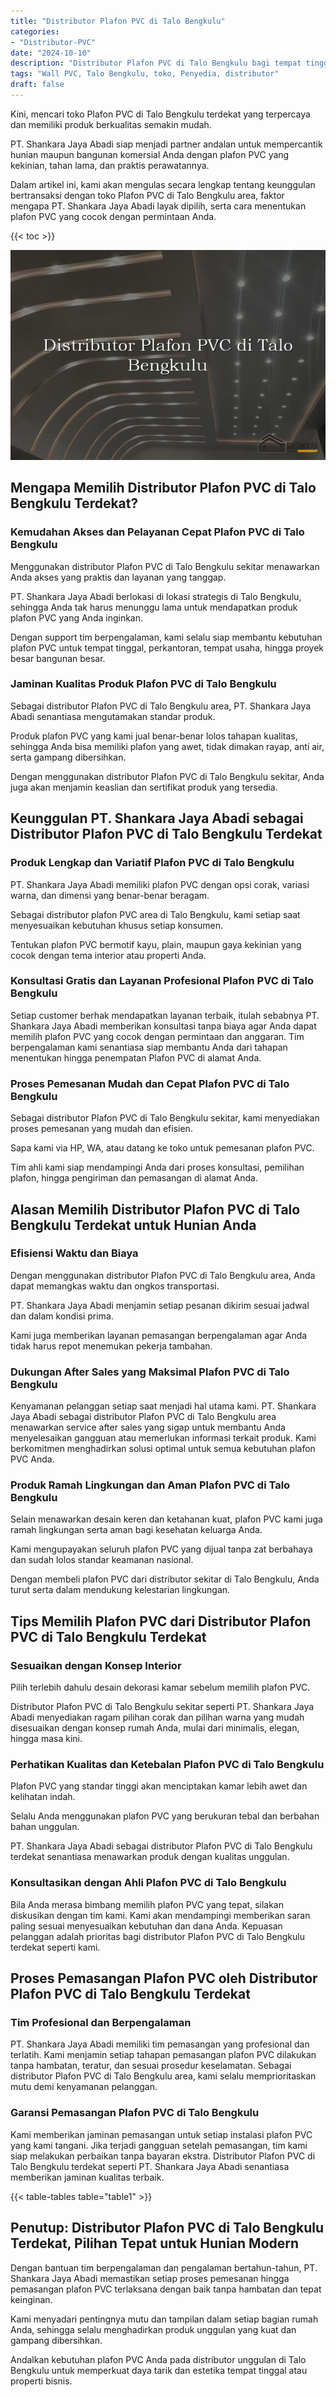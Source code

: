 ```yaml
---
title: "Distributor Plafon PVC di Talo Bengkulu"
categories: 
- "Distributor-PVC"
date: "2024-10-10"
description: "Distributor Plafon PVC di Talo Bengkulu bagi tempat tinggal, perkantoran, dan gerai. Material terbaik, variasi motif, warna modern, dengan servis penempatan dikerjakan oleh tenaga ahli ahli serta garansi resmi!|Servis distribusi Plafon PVC di Talo Bengkulu untuk kebutuhan rumah, perkantoran, atau toko, dengan panel berkualitas dan pemasangan oleh tenaga ahli profesional serta jaminan resmi.|Pilihan Plafon PVC di Talo Bengkulu yang terbukti untuk tempat tinggal, kantor, dan ritel, bersama material terbaik dan instalasi ditangani oleh tenaga ahli ahli serta jaminan resmi.|Distribusi Plafon PVC di Talo Bengkulu bagi hunian, perkantoran, serta toko, beserta panel berkualitas dan instalasi oleh tim ahli, lengkap dengan kepastian resmi.}"
tags: "Wall PVC, Talo Bengkulu, toko, Penyedia, distributor"
draft: false
---
```


Kini, mencari toko Plafon PVC di Talo Bengkulu terdekat yang terpercaya dan memiliki produk berkualitas semakin mudah.

PT. Shankara Jaya Abadi siap menjadi partner andalan untuk mempercantik hunian maupun bangunan komersial Anda dengan plafon PVC yang kekinian, tahan lama, dan praktis perawatannya.

Dalam artikel ini, kami akan mengulas secara lengkap tentang keunggulan bertransaksi dengan toko Plafon PVC di Talo Bengkulu area, faktor mengapa PT. Shankara Jaya Abadi layak dipilih, serta cara menentukan plafon PVC yang cocok dengan permintaan Anda.

{{< toc >}}

![Distributor Plafon PVC di Talo Bengkulu](/images/Distributor-PVC/Distributor-Plafon-PVC-di-Talo-Bengkulu.png)


## Mengapa Memilih Distributor Plafon PVC di Talo Bengkulu Terdekat?

### Kemudahan Akses dan Pelayanan Cepat Plafon PVC di Talo Bengkulu

Menggunakan distributor Plafon PVC di Talo Bengkulu sekitar menawarkan Anda akses yang praktis dan layanan yang tanggap.

PT. Shankara Jaya Abadi berlokasi di lokasi strategis di Talo Bengkulu, sehingga Anda tak harus menunggu lama untuk mendapatkan produk plafon PVC yang Anda inginkan.

Dengan support tim berpengalaman, kami selalu siap membantu kebutuhan plafon PVC untuk tempat tinggal, perkantoran, tempat usaha, hingga proyek besar bangunan besar.

### Jaminan Kualitas Produk Plafon PVC di Talo Bengkulu

Sebagai distributor Plafon PVC di Talo Bengkulu area, PT. Shankara Jaya Abadi senantiasa mengutamakan standar produk.

Produk plafon PVC yang kami jual benar-benar lolos tahapan kualitas, sehingga Anda bisa memiliki plafon yang awet, tidak dimakan rayap, anti air, serta gampang dibersihkan.

Dengan menggunakan distributor Plafon PVC di Talo Bengkulu sekitar, Anda juga akan menjamin keaslian dan sertifikat produk yang tersedia.

## Keunggulan PT. Shankara Jaya Abadi sebagai Distributor Plafon PVC di Talo Bengkulu Terdekat

### Produk Lengkap dan Variatif Plafon PVC di Talo Bengkulu

PT. Shankara Jaya Abadi memiliki plafon PVC dengan opsi corak, variasi warna, dan dimensi yang benar-benar beragam.

Sebagai distributor plafon PVC area di Talo Bengkulu, kami setiap saat menyesuaikan kebutuhan khusus setiap konsumen.

Tentukan plafon PVC bermotif kayu, plain, maupun gaya kekinian yang cocok dengan tema interior atau properti Anda.

### Konsultasi Gratis dan Layanan Profesional Plafon PVC di Talo Bengkulu

Setiap customer berhak mendapatkan layanan terbaik, itulah sebabnya PT. Shankara Jaya Abadi memberikan konsultasi tanpa biaya agar Anda dapat memilih plafon PVC yang cocok dengan permintaan dan anggaran. Tim berpengalaman kami senantiasa siap membantu Anda dari tahapan menentukan hingga penempatan Plafon PVC di alamat Anda.

### Proses Pemesanan Mudah dan Cepat Plafon PVC di Talo Bengkulu

Sebagai distributor Plafon PVC di Talo Bengkulu sekitar, kami menyediakan proses pemesanan yang mudah dan efisien.

Sapa kami via HP, WA, atau datang ke toko untuk pemesanan plafon PVC.

Tim ahli kami siap mendampingi Anda dari proses konsultasi, pemilihan plafon, hingga pengiriman dan pemasangan di alamat Anda.

## Alasan Memilih Distributor Plafon PVC di Talo Bengkulu Terdekat untuk Hunian Anda

### Efisiensi Waktu dan Biaya

Dengan menggunakan distributor Plafon PVC di Talo Bengkulu area, Anda dapat memangkas waktu dan ongkos transportasi.

PT. Shankara Jaya Abadi menjamin setiap pesanan dikirim sesuai jadwal dan dalam kondisi prima.

Kami juga memberikan layanan pemasangan berpengalaman agar Anda tidak harus repot menemukan pekerja tambahan.

### Dukungan After Sales yang Maksimal Plafon PVC di Talo Bengkulu

Kenyamanan pelanggan setiap saat menjadi hal utama kami. PT. Shankara Jaya Abadi sebagai distributor Plafon PVC di Talo Bengkulu area menawarkan service after sales yang sigap untuk membantu Anda menyelesaikan gangguan atau memerlukan informasi terkait produk. Kami berkomitmen menghadirkan solusi optimal untuk semua kebutuhan plafon PVC Anda.

### Produk Ramah Lingkungan dan Aman Plafon PVC di Talo Bengkulu

Selain menawarkan desain keren dan ketahanan kuat, plafon PVC kami juga ramah lingkungan serta aman bagi kesehatan keluarga Anda.

Kami mengupayakan seluruh plafon PVC yang dijual tanpa zat berbahaya dan sudah lolos standar keamanan nasional.

Dengan membeli plafon PVC dari distributor sekitar di Talo Bengkulu, Anda turut serta dalam mendukung kelestarian lingkungan.

## Tips Memilih Plafon PVC dari Distributor Plafon PVC di Talo Bengkulu Terdekat

### Sesuaikan dengan Konsep Interior

Pilih terlebih dahulu desain dekorasi kamar sebelum memilih plafon PVC.

Distributor Plafon PVC di Talo Bengkulu sekitar seperti PT. Shankara Jaya Abadi menyediakan ragam pilihan corak dan pilihan warna yang mudah disesuaikan dengan konsep rumah Anda, mulai dari minimalis, elegan, hingga masa kini.

### Perhatikan Kualitas dan Ketebalan Plafon PVC di Talo Bengkulu

Plafon PVC yang standar tinggi akan menciptakan kamar lebih awet dan kelihatan indah.

Selalu Anda menggunakan plafon PVC yang berukuran tebal dan berbahan bahan unggulan.

PT. Shankara Jaya Abadi sebagai distributor Plafon PVC di Talo Bengkulu terdekat senantiasa menawarkan produk dengan kualitas unggulan.

### Konsultasikan dengan Ahli Plafon PVC di Talo Bengkulu

Bila Anda merasa bimbang memilih plafon PVC yang tepat, silakan diskusikan dengan tim kami. Kami akan mendampingi memberikan saran paling sesuai menyesuaikan kebutuhan dan dana Anda. Kepuasan pelanggan adalah prioritas bagi distributor Plafon PVC di Talo Bengkulu terdekat seperti kami.

## Proses Pemasangan Plafon PVC oleh Distributor Plafon PVC di Talo Bengkulu Terdekat

### Tim Profesional dan Berpengalaman

PT. Shankara Jaya Abadi memiliki tim pemasangan yang profesional dan terlatih. Kami menjamin setiap tahapan pemasangan plafon PVC dilakukan tanpa hambatan, teratur, dan sesuai prosedur keselamatan. Sebagai distributor Plafon PVC di Talo Bengkulu area, kami selalu memprioritaskan mutu demi kenyamanan pelanggan.

### Garansi Pemasangan Plafon PVC di Talo Bengkulu

Kami memberikan jaminan pemasangan untuk setiap instalasi plafon PVC yang kami tangani. Jika terjadi gangguan setelah pemasangan, tim kami siap melakukan perbaikan tanpa bayaran ekstra. Distributor Plafon PVC di Talo Bengkulu terdekat seperti PT. Shankara Jaya Abadi senantiasa memberikan jaminan kualitas terbaik.

{{< table-tables table="table1" >}}

## Penutup: Distributor Plafon PVC di Talo Bengkulu Terdekat, Pilihan Tepat untuk Hunian Modern

Dengan bantuan tim berpengalaman dan pengalaman bertahun-tahun, PT. Shankara Jaya Abadi memastikan setiap proses pemesanan hingga pemasangan plafon PVC terlaksana dengan baik tanpa hambatan dan tepat keinginan.

Kami menyadari pentingnya mutu dan tampilan dalam setiap bagian rumah Anda, sehingga selalu menghadirkan produk unggulan yang kuat dan gampang dibersihkan.

Andalkan kebutuhan plafon PVC Anda pada distributor unggulan di Talo Bengkulu untuk memperkuat daya tarik dan estetika tempat tinggal atau properti bisnis.